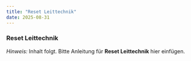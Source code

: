 ```yaml
---
title: "Reset Leittechnik"
date: 2025-08-31
---
```


### Reset Leittechnik

*Hinweis:* Inhalt folgt. Bitte Anleitung für **Reset Leittechnik** hier einfügen.
